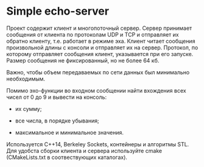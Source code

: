 ﻿# Simple echo-server

Проект содержит клиент и многопоточный сервер. 
Сервер принимает сообщения от клиента по протоколам UDP и TCP и отправляет их обратно клиенту, 
т.е. работает в режиме эха. Клиент читает сообщения произвольной длины с консоли и отправляет их на сервер. 
Протокол, по которому отправляет сообщения клиент, указывается при его запуске. 
Размер сообщения не фиксированный, но не более 64 кб. 

Важно, чтобы объем передаваемых по сети данных был минимально необходимым. 

Помимо эхо-функции во входном сообщении найти вхождения всех чисел от 0 до 9 и 
вывести на консоль: 

   *    их сумму; 
   
   *    все числа, в порядке убывания; 

   *    максимальное и минимальное значения. 

 Используется С++14, Berkeley Sockets, контейнеры и алгоритмы STL. Для удобста сборки клиента и сервера используйте cmake (CMakeLists.txt в соотвествующих каталогах).